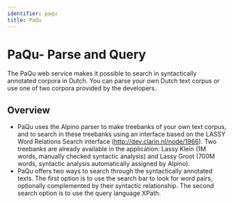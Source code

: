 ```yaml
---
identifier: paqu
title: PaQu
---
```

# PaQu- Parse and Query

The PaQu web service makes it possible to search in syntactically annotated corpora in Dutch. You can parse your own Dutch text corpus or use one of two corpora provided by the developers.

## O﻿verview

* PaQu uses the Alpino parser to make treebanks of your own text corpus, and to search in these treebanks using an interface based on the LASSY Word Relations Search interface (<http://dev.clarin.nl/node/1966>). Two treebanks are already available in the application: Lassy Klein (1M words, manually checked syntactic analysis) and Lassy Groot (700M words, syntactic analysis automatically assigned by Alpino).
* PaQu offers two ways to search through the syntactically annotated texts. The first option is to use the search bar to look for word pairs, optionally complemented by their syntactic relationship. The second search option is to use the query language XPath.

<!--EndFragment-->
